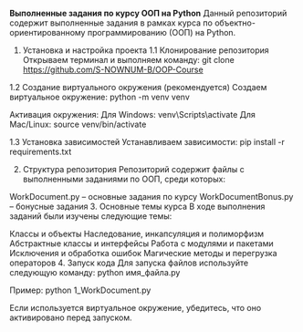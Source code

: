 **Выполненные задания по курсу ООП на Python**
Данный репозиторий содержит выполненные задания в рамках курса по объектно-ориентированному программированию (ООП) на Python.

1. Установка и настройка проекта
1.1 Клонирование репозитория
Открываем терминал и выполняем команду:
git clone https://github.com/S-NOWNUM-B/OOP-Course

1.2 Создание виртуального окружения (рекомендуется)
Создаем виртуальное окружение:
python -m venv venv

Активация окружения:
Для Windows: venv\Scripts\activate
Для Mac/Linux: source venv/bin/activate

1.3 Установка зависимостей
Устанавливаем зависимости:
pip install -r requirements.txt

2. Структура репозитория
Репозиторий содержит файлы с выполненными заданиями по ООП, среди которых:

WorkDocument.py – основные задания по курсу
WorkDocumentBonus.py – бонусные задания
3. Основные темы курса
В ходе выполнения заданий были изучены следующие темы:

Классы и объекты
Наследование, инкапсуляция и полиморфизм
Абстрактные классы и интерфейсы
Работа с модулями и пакетами
Исключения и обработка ошибок
Магические методы и перегрузка операторов
4. Запуск кода
Для запуска файлов используйте следующую команду:
python имя_файла.py

Пример:
python 1_WorkDocument.py

Если используется виртуальное окружение, убедитесь, что оно активировано перед запуском.
